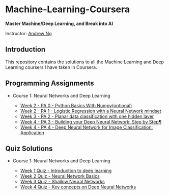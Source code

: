 # Machine-Learning-Coursera

**Master Machine/Deep Learning, and Break into AI**

Instructor: [Andrew Ng](http://www.andrewng.org/)

## Introduction

This repository contains the solutions to all the Machine Learning and Deep Learning coursers I have taken in Coursera.

## Programming Assignments

- Course 1: Neural Networks and Deep Learning

  - [Week 2 - PA 0 - Python Basics With Numpy(optional)](https://github.com/rakeshbal99/Machine-Learning-Coursera/blob/master/Deep%20Learning%20Specialisation/Neural%20Networks%20and%20Deep%20Learning/Python%20Basics%20With%20Numpy.ipynb)
  - [Week 2 - PA 1 - Logistic Regression with a Neural Network mindset](https://github.com/rakeshbal99/Machine-Learning-Coursera/blob/master/Deep%20Learning%20Specialisation/Neural%20Networks%20and%20Deep%20Learning/Logistic%20Regression%20with%20a%20Neural%20Network%20mindset.ipynb)
  - [Week 3 - PA 2 - Planar data classification with one hidden layer](https://github.com/rakeshbal99/Machine-Learning-Coursera/blob/master/Deep%20Learning%20Specialisation/Neural%20Networks%20and%20Deep%20Learning/Planar%20data%20classification%20with%20one%20hidden%20layer.ipynb)
  - [Week 4 - PA 3 - Building your Deep Neural Network: Step by Step¶](https://github.com/rakeshbal99/Machine-Learning-Coursera/blob/master/Deep%20Learning%20Specialisation/Neural%20Networks%20and%20Deep%20Learning/Building%20your%20Deep%20Neural%20Network%20-%20Step%20by%20Step.ipynb)
  - [Week 4 - PA 4 - Deep Neural Network for Image Classification: Application](https://github.com/rakeshbal99/Machine-Learning-Coursera/blob/master/Deep%20Learning%20Specialisation/Neural%20Networks%20and%20Deep%20Learning/Deep%20Neural%20Network%20-%20Application.ipynb)


## Quiz Solutions

- Course 1: Neural Networks and Deep Learning

  - [Week 1 Quiz - Introduction to deep learning](https://github.com/rakeshbal99/Machine-Learning-Coursera/blob/master/Deep%20Learning%20Specialisation/Neural%20Networks%20and%20Deep%20Learning/Week%201%20Quiz%20-%20Introduction%20to%20deep%20learning.md)
  - [Week 2 Quiz - Neural Network Basics](https://github.com/rakeshbal99/Machine-Learning-Coursera/blob/master/Deep%20Learning%20Specialisation/Neural%20Networks%20and%20Deep%20Learning/Week%202%20Quiz%20-%20Neural%20Network%20Basics.md)
  - [Week 3 Quiz - Shallow Neural Networks](https://github.com/rakeshbal99/Machine-Learning-Coursera/blob/master/Deep%20Learning%20Specialisation/Neural%20Networks%20and%20Deep%20Learning/Week%203%20Quiz%20-%20%20Shallow%20Neural%20Networks.md)
  - [Week 4 Quiz - Key concepts on Deep Neural Networks](https://github.com/rakeshbal99/Machine-Learning-Coursera/blob/master/Deep%20Learning%20Specialisation/Neural%20Networks%20and%20Deep%20Learning/Week%204%20Quiz%20-%20Key%20concepts%20on%20Deep%20Neural%20Networks.md)